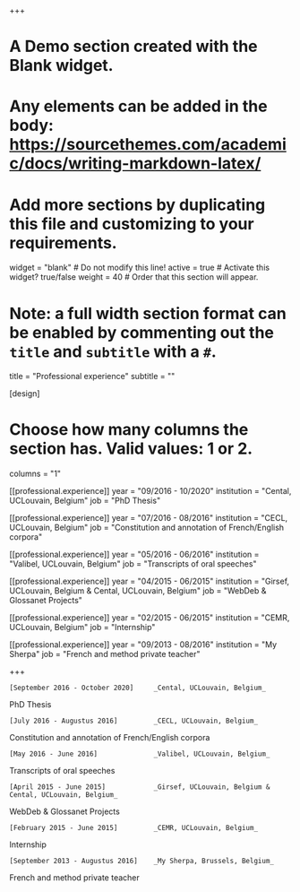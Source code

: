 +++
# A Demo section created with the Blank widget.
# Any elements can be added in the body: https://sourcethemes.com/academic/docs/writing-markdown-latex/
# Add more sections by duplicating this file and customizing to your requirements.

widget = "blank"  # Do not modify this line!
active = true  # Activate this widget? true/false
weight = 40  # Order that this section will appear.

# Note: a full width section format can be enabled by commenting out the `title` and `subtitle` with a `#`.
title = "Professional experience"
subtitle = ""

[design]
  # Choose how many columns the section has. Valid values: 1 or 2.
  columns = "1"

[[professional.experience]]
  year = "09/2016 - 10/2020"
  institution = "Cental, UCLouvain, Belgium"
  job = "PhD Thesis"
  
[[professional.experience]]
  year = "07/2016 - 08/2016"
  institution = "CECL, UCLouvain, Belgium"
  job = "Constitution and annotation of French/English corpora"
  
[[professional.experience]]
  year = "05/2016 - 06/2016"
  institution = "Valibel, UCLouvain, Belgium"
  job = "Transcripts of oral speeches"
  
[[professional.experience]]
  year = "04/2015 - 06/2015"
  institution = "Girsef, UCLouvain, Belgium & Cental, UCLouvain, Belgium"
  job = "WebDeb & Glossanet Projects"
  
[[professional.experience]]
  year = "02/2015 - 06/2015"
  institution = "CEMR, UCLouvain, Belgium"
  job = "Internship"
  
[[professional.experience]]
  year = "09/2013 - 08/2016"
  institution = "My Sherpa"
  job = "French and method private teacher"
  
+++

	[September 2016 - October 2020]		_Cental, UCLouvain, Belgium_

PhD Thesis
  

	[July 2016 - Augustus 2016]			_CECL, UCLouvain, Belgium_

Constitution and annotation of French/English corpora
  

	[May 2016 - June 2016]				_Valibel, UCLouvain, Belgium_

Transcripts of oral speeches
	

	[April 2015 - June 2015]			_Girsef, UCLouvain, Belgium & Cental, UCLouvain, Belgium_	

WebDeb & Glossanet Projects

 
	[February 2015 - June 2015]			_CEMR, UCLouvain, Belgium_

Internship

  
	[September 2013 - Augustus 2016]	_My Sherpa, Brussels, Belgium_

French and method private teacher